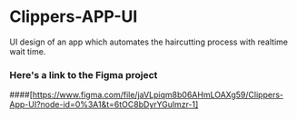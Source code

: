 # Clippers-APP-UI
UI design of an app which automates the haircutting process with realtime wait time.

### Here's a link to the Figma project

####[https://www.figma.com/file/jaVLpiqm8b06AHmLOAXg59/Clippers-App-UI?node-id=0%3A1&t=6tOC8bDyrYGulmzr-1]
